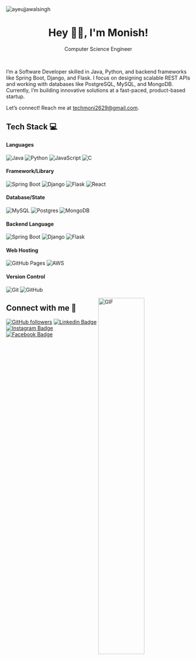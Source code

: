 <img src="https://komarev.com/ghpvc/?username=TechnicalMonish&label=Profile%20Visiters&color=0e75b6&style=flat" alt="ayeujjawalsingh" />


<h1 align="center"> Hey 👋🏻, I'm Monish! </br> 
</h1>
<p align="center"> Computer Science Engineer</p>

<p align="center">
<a href="https://auth.geeksforgeeks.org/user/ayeujjawalsingh/practice" target="_blank"><img alt="" src="https://img.shields.io/badge/GeeksforGeeks-000?logo=GeeksforGeeks&logoColor=2FF200&style=for-the-badge" style="vertical-align:center" /></a>
<a href="https://linkedin.com/in/ayeujjawalsingh" target="_blank"><img alt="" src="https://img.shields.io/badge/LinkedIn-000?logo=linkedin&logoColor=0A66C2&style=for-the-badge" style="vertical-align:center" /></a>
<a href="https://instagram.com/ayeujjawalsingh" target="_blank"><img alt="" src="https://img.shields.io/badge/instagram-DC007B?logo=instagram&logoColor=000000&style=for-the-badge" style="vertical-align:center" /></a>
 <a href="https://leetcode.com/ayeujjawalsingh/" target="_blank"><img alt="" src="https://img.shields.io/badge/Leetcode-000?logo=leetcode&logoColor=FFF926&style=for-the-badge" style="vertical-align:center" /></a></p>

I’m a Software Developer skilled in Java, Python, and backend frameworks like Spring Boot, Django, and Flask. I focus on designing scalable REST APIs and working with databases like PostgreSQL, MySQL, and MongoDB. Currently, I’m building innovative solutions at a fast-paced, product-based startup.

Let’s connect! Reach me at techmoni2629@gmail.com.

## Tech Stack 💻
#### Languages
![Java](https://img.shields.io/badge/java-E4E4E4?style=for-the-badge&logo=Java&logoColor=0)
![Python](https://img.shields.io/badge/python-3670A0?style=for-the-badge&logo=python&logoColor=ffdd54)
![JavaScript](https://img.shields.io/badge/javascript-%23323330.svg?style=for-the-badge&logo=javascript&logoColor=%23F7DF1E)
![C](https://img.shields.io/badge/c-%2300599C.svg?style=for-the-badge&logo=c&logoColor=white)

#### Framework/Library
![Spring Boot](https://img.shields.io/badge/-SpringBoot-000?style=for-the-badge&logo=springboot)
![Django](https://img.shields.io/badge/django-%2320232a.svg?style=for-the-badge&logo=django&logoColor=green)
![Flask](https://img.shields.io/badge/-Flask-E4E4E4?style=for-the-badge&logo=flask&logoColor=000000)
![React](https://img.shields.io/badge/react-%2320232a.svg?style=for-the-badge&logo=react&logoColor=%2361DAFB)

#### Database/State
![MySQL](https://img.shields.io/badge/mysql-%2300f.svg?style=for-the-badge&logo=mysql&logoColor=white)
![Postgres](https://img.shields.io/badge/postgres-%23316192.svg?style=for-the-badge&logo=postgresql&logoColor=white)
![MongoDB](https://img.shields.io/badge/MongoDB-%234ea94b.svg?style=for-the-badge&logo=mongodb&logoColor=white)

#### Backend Language
![Spring Boot](https://img.shields.io/badge/-SpringBoot-000?style=for-the-badge&logo=springboot)
![Django](https://img.shields.io/badge/-Django-000?style=for-the-badge&logo=django&logoColor=green)
![Flask](https://img.shields.io/badge/-Flask-E4E4E4?style=for-the-badge&logo=flask&logoColor=000000)

#### Web Hosting
![GitHub Pages](https://img.shields.io/badge/-GitHub%20Pages-000?style=for-the-badge&logo=github)
![AWS](https://img.shields.io/badge/AWS-%23FF9900.svg?style=for-the-badge&logo=amazon-aws&logoColor=white)

#### Version Control
![Git](https://img.shields.io/badge/-Git-000?style=for-the-badge&logo=git)
![GitHub](https://img.shields.io/badge/-GitHub-000?style=for-the-badge&logo=github)
<!-- 
## Top Langauges 👩‍💻
 
![Top Langs](https://github-readme-stats.vercel.app/api/top-langs/?username=ayeujjawalsingh&hide=TeX&layout=compact) -->

<!-- ## Thanks for Visiting my GitHub Profile! -->
<img align="right" alt="GIF" src="https://www.mygo.ge/uploads/blog/1584023795.jpg" height = "50%" width = "50%"/>

## Connect with me 🤝
[![GitHub followers](https://img.shields.io/github/followers/ayeujjawalsingh?style=social)](https://www.github.com/ayeujjawalsingh) [![Linkedin Badge](https://img.shields.io/badge/-ayeujjawalsingh-blue?style=flat-square&logo=Linkedin&logoColor=white&link=https://www.linkedin.com/in/ayeujjawalsingh/)](https://www.linkedin.com/in/ayeujjawalsingh/)[![Instagram Badge](https://img.shields.io/badge/-ayeujjawalsingh-black?style=flat-square&logo=Instagram&logoColor=white&link=https://www.instagram.com/ayeujjawalsingh/)](https://www.instagram.com/ayeujjawalsingh/)[![Facebook Badge](https://img.shields.io/badge/-ayeujjawalsingh-blue?style=flat-square&logo=Facebook&logoColor=white&link=https://www.facebook.com/ayeujjawalsingh)](https://www.facebook.com/ayeujjawalsingh)
